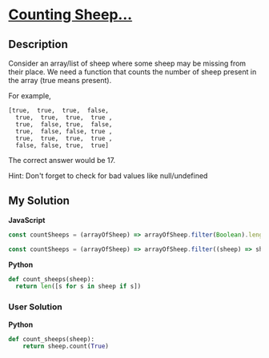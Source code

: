 # [Counting Sheep...](https://www.codewars.com/kata/54edbc7200b811e956000556)

## Description

Consider an array/list of sheep where some sheep may be missing from their place. We need a function that counts the number of sheep present in the array (true means present).

For example,

```
[true,  true,  true,  false,
  true,  true,  true,  true ,
  true,  false, true,  false,
  true,  false, false, true ,
  true,  true,  true,  true ,
  false, false, true,  true]
```

The correct answer would be 17.

Hint: Don't forget to check for bad values like null/undefined

## My Solution

**JavaScript**

```js
const countSheeps = (arrayOfSheep) => arrayOfSheep.filter(Boolean).length;
```

```js
const countSheeps = (arrayOfSheep) => arrayOfSheep.filter((sheep) => sheep).length;
```

**Python**

```py
def count_sheeps(sheep):
  return len([s for s in sheep if s])
```

### User Solution

**Python**

```py
def count_sheeps(sheep):
    return sheep.count(True)
```
